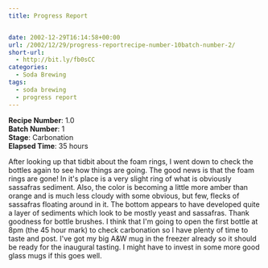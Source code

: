 ```yaml
---
title: Progress Report


date: 2002-12-29T16:14:58+00:00
url: /2002/12/29/progress-reportrecipe-number-10batch-number-2/
short-url:
  - http://bit.ly/fb0sCC
categories:
  - Soda Brewing
tags:
  - soda brewing
  - progress report
---
```

**Recipe Number**: 1.0<br />
**Batch Number**: 1<br />
**Stage**: Carbonation<br />
**Elapsed Time**: 35 hours

After looking up that tidbit about the foam rings, I went down to check the bottles again to see how things are going. The good news is that the foam rings are gone! In it's place is a very slight ring of what is obviously sassafras sediment. Also, the color is becoming a little more amber than orange and is much less cloudy with some obvious, but few, flecks of sassafras floating around in it. The bottom appears to have developed quite a layer of sediments which look to be mostly yeast and sassafras. Thank goodness for bottle brushes. I think that I'm going to open the first bottle at 8pm (the 45 hour mark) to check carbonation so I have plenty of time to taste and post. I've got my big A&W mug in the freezer already so it should be ready for the inaugural tasting. I might have to invest in some more good glass mugs if this goes well.